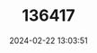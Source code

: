 ---
title: "136417"
category: "Hadromys yunnanensis"
draft: false
date: 2024-02-22 13:03:51
languages:
  Chinese: ["Yunnan Zhuangshu"]
  English: ["Yunnan Hadromys"]
---
